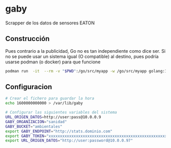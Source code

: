 # gaby
Scrapper de los datos de sensores EATON

## Construcción
Pues contrario a la publicidad, Go no es tan independiente como dice ser. Si no se puede usar un sistema igual (O compatible) al destino, pues podría usarse podman (o docker) para que funcione
```bash
podman run  -it  --rm -v "$PWD":/go/src/myapp -w /go/src/myapp golang:1.18-bullseye go build .
```

## Configuracion
```bash
# Crear el fichero para guardar la hora
echo 1600000000000 > /var/lib/gaby

# Configurar las siguientes variables del sistema
URL_ORIGEN_DATOS=http://user:pass@10.0.0.9
GABY_ORGANIZACION="sanidad"
GABY_BUCKET="ambientales"
export GABY_ENDPOINT="http://stats.dominio.com"
export GABY_TOKEN="xxxxxxxxxxxxxxxxxxxxxxxxxxxxxxxxxxxxxxxxxxxxxxxxxxxxxxxxxxxxxxxxxxxxxxxxxxxxxxxxxxxxxxxx"
export URL_ORIGEN_DATOS="http://user:password@10.0.0.97"
```
